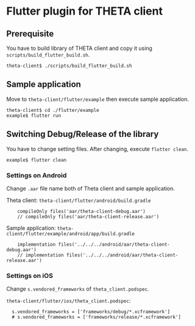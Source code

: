 # Flutter plugin for THETA client

## Prerequisite
You have to build library of THETA client and copy it using `scripts/build_flutter_build.sh`.

```
theta-client$ ./scripts/build_flutter_build.sh
```

## Sample application
Move to `theta-client/flutter/example` then execute sample application.

```
theta-client$ cd ./flutter/example
example$ flutter run
```

## Switching Debug/Release of the library
You have to change setting files. After changing, execute `flutter clean`.

```
example$ flutter clean
```

### Settings on Android

Change `.aar` file name both of Theta client and sample application.

Theta client: `theta-client/flutter/android/build.gradle`

```
    compileOnly files('aar/theta-client-debug.aar')
    // compileOnly files('aar/theta-client-release.aar')
```

Sample application: `theta-client/flutter/example/android/app/build.gradle`

```
    implementation files('../../../android/aar/theta-client-debug.aar')
    // implementation files('../../../android/aar/theta-client-release.aar')
```

### Settings on iOS

Change `s.vendored_frameworks` of `theta_client.podspec`.

`theta-client/flutter/ios/theta_client.podspec`:

```
  s.vendored_frameworks = ['frameworks/debug/*.xcframework']
  # s.vendored_frameworks = ['frameworks/release/*.xcframework']
```
